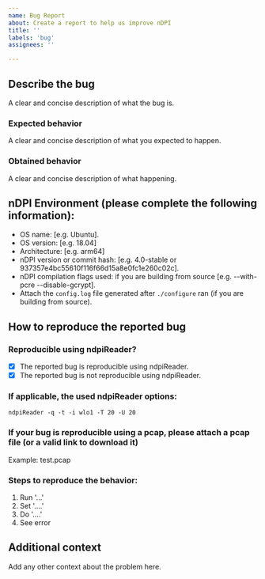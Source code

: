 ```yaml
---
name: Bug Report
about: Create a report to help us improve nDPI
title: ''
labels: 'bug'
assignees: ''

---
```



## Describe the bug
A clear and concise description of what the bug is.

### Expected behavior
A clear and concise description of what you expected to happen.
### Obtained behavior
A clear and concise description of what happening.

## nDPI Environment (please complete the following information):
* OS name: [e.g. Ubuntu].
* OS version: [e.g. 18.04]
* Architecture: [e.g. arm64]
* nDPI version or commit hash: [e.g. 4.0-stable or 937357e4bc55610f116f66d15a8e0fc1e260c02c].
* nDPI compilation flags used: if you are building from source [e.g. --with-pcre --disable-gcrypt].
* Attach the `config.log` file generated after `./configure` ran (if you are building from source).

## How to reproduce the reported bug

### Reproducible using ndpiReader?
- [x] The reported bug is reproducible using ndpiReader.
- [x] The reported bug is not reproducible using ndpiReader.

### If applicable, the used ndpiReader options:

``` shell
ndpiReader -q -t -i wlo1 -T 20 -U 20
```

### If your bug is reproducible using a pcap, please attach a pcap file (or a valid link to download it)

Example: test.pcap

### Steps to reproduce the behavior:
1. Run '...'
2. Set '....'
3. Do '....'
4. See error

## Additional context
Add any other context about the problem here.
